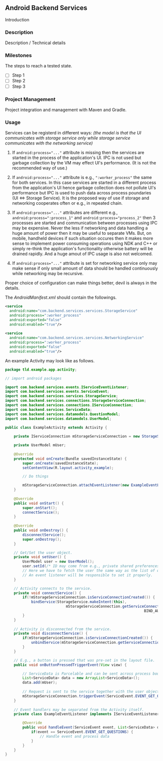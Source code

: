 ## Android Backend Services

Introduction

### Description

Description / Technical details

### Milestones

The steps to reach a tested state.

- [ ] Step 1
- [ ] Step 2
- [ ] Step 3

### Project Management

Project integration and management with Maven and Gradle.

### Usage

Services can be registerd in different ways: *(the model is that the UI communicates 
with storage service only while storage service communicates with the networking service)*

1. If `android:process="..."` attribute is missing then the services are started 
in the process of the application's UI. IPC is not used but garbage collection by the 
VM may effect UI's performance. (It is not the recommended way of use.)

2. If `android:process="..."` attribute is e.g., `":worker_process"` the same for 
both services. In this case services are started in a different process from the 
application's UI hence garbage collection does not pollute UI's performance but 
IPC is used to push data across process poundaries (UI <=> Storage Service). 
It is the proposed way of use if storage and networking cooperates often or 
e.g., in repeated chain.

3. If `android:process="..."` attributes are different e.g., `android:process=":process_1"` 
and `android:process="process_2"` then 3 processes are started and communication between 
processes using IPC may be expensive. Never the less if networking and data handling 
a huge amount of power then it may be useful to separate VMs. But, on mobile, handheld 
devices if such situation occures then it makes more sense to implement power consuming 
operations using NDK and C++ or simply re-think the application's functionality otherwise 
battery will be drained rapidly. And a huge amout of IPC usage is also not welcomed.

4. If `android:process="..."` attribute is set for networking service only may make sense 
if only small amount of data should be handled continuously while networking may be recursive.

Proper choice of configuration can make things better, devil is always in the details.

The *AndroidManifest.xml* should contain the followings.

```xml
<service 
  android:name="com.backend.services.services.StorageService" 
  android:process=":worker_process"
  android:exported="false"
  android:enabled="true"/>
    
<service 
  android:name="com.backend.services.services.NetworkingService" 
  android:process=":worker_process"
  android:exported="false"
  android:enabled="true"/>
```

An example Activity may look like as follows.

```java
package tld.example.app.activity;

// import android packages

import com.backend.services.events.IServiceEventListener;
import com.backend.services.events.ServiceEvent;
import com.backend.services.services.StorageService;
import com.backend.services.connections.StorageServiceConnection;
import com.backend.services.connections.IServiceConnection;
import com.backend.services.ServiceData;
import com.backend.services.datamodels.QuestionModel;
import com.backend.services.datamodels.UserModel;

public class ExampleActivity extends Activity {
	
	private IServiceConnection mStorageServiceConnection = new StorageServiceConnection();

    private UserModel mUser;
	
    @Override
    protected void onCreate(Bundle savedInstanceState) {
        super.onCreate(savedInstanceState);
        setContentView(R.layout.activity_example);

        // Do things

        mStorageServiceConnection.attachEventListener(new ExampleEventListener());
    }
    
    @Override
    public void onStart() {
    	super.onStart();
    	connectService();
    }
    
    @Override
    public void onDestroy() {
    	disconnectService();
    	super.onDestroy();
    }

    // Get/Set the user object.
    private void setUser() {
        UserModel user = new UserModel();
        user.setId(/* ID may come from e.g., private shared preferences */);
        // Here we have to fetch the user the same way as the list of questions is requested.
        // An event listener will be responsible to set it properly. 
    }

    // Activity connects to the service.
    private void connectService() {
    	if(!mStorageServiceConnection.isServiceConnectionCreated()) {
    		bindService(StorageService.makeIntent(this), 
    						mStorageServiceConnection.getServiceConnection(), 
    															BIND_AUTO_CREATE);
    	}
    }
    
    // Activity is disconnected from the service.
    private void disconnectService() {
    	if(mStorageServiceConnection.isServiceConnectionCreated()) {
    		unbindService(mStorageServiceConnection.getServiceConnection());
    	}
    }

    // E.g., a button is pressed that was pre-set in the layout file.
    public void onButtonPressedTriggerEvent(View view) {

        // ServiceData is Parcelable and can be sent across process boundaries if needed.
    	List<ServiceData> data = new ArrayList<ServiceData>();
    	data.add(mUser);
    	
        // Request is sent to the service together with the user object.
    	mStorageServiceConnection.triggerEvent(ServiceEvent.EVENT_GET_QUESTIONS, data);
    }
    
    // Event handlers may be separated from the Activity itself.
    private class ExampleEventListener implements IServiceEventListener {

		@Override
		public void handleEvent(ServiceEvent event, List<ServiceData> data) {
			if(event == ServiceEvent.EVENT_GET_QUESTIONS) {
                // Handle event and process data
			}
		} 	
    }
}
```
